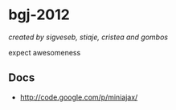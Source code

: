 bgj-2012
========
*created by sigveseb, stiaje, cristea and gombos*

expect awesomeness

## Docs
* http://code.google.com/p/miniajax/
